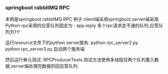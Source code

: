 ### springboot rabbitMQ RPC

本例是springboot rabbitMQ RPC 例子
client端采用springboot,server端采用Python
rpc采用的应答队列固定为 : app.reply
多个rpc请求走不通的队列,应答队列为1个

运行resource文件下的python server服务:
python rpc_server2.py <br>
python rpc_server3.py
启动两个服务端

然后运行单元测试: RPCProducerTests.测试方法使用多线程往两个队列塞入数据,server端处理完数据扔回应答队列.